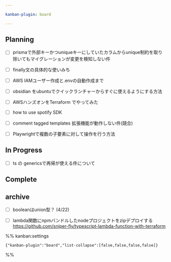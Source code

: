 ```yaml
---

kanban-plugin: board

---
```


## Planning

- [ ] prismaで外部キーかつuniqueキーにしていたカラムからunique制約を取り除いてもマイグレーションが変更を検知しない件
- [ ] finally文の具体的な使いみち
- [ ] AWS IAMユーザー作成と.envの自動作成まで
- [ ] obsidian をubuntuでクイックランチャーからすぐに使えるようにする方法
- [ ] AWSハンズオンをTerraform でやってみた
- [ ] how to use spotify SDK
- [ ] comment tagged templates 拡張機能が動作しない件(競合)
- [ ] Playwrightで複数の子要素に対して操作を行う方法


## In Progress

- [ ] ts の genericsで再帰が使える件について


## Complete



## archive

- [ ] booleanはunion型？ (4/22)
- [ ] lambda関数にnpmバンドルしたnodeプロジェクトをzipデプロイする
	https://github.com/sniper-fly/typescript-lambda-function-with-terraform




%% kanban:settings
```
{"kanban-plugin":"board","list-collapse":[false,false,false,false]}
```
%%